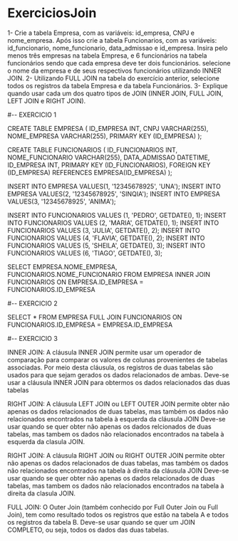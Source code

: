 # ExerciciosJoin


1- Crie a tabela Empresa, com as variáveis: id_empresa, CNPJ e nome_empresa.
Após isso crie a tabela Funcionarios, com as variáveis: id_funcionario, nome_funcionario,
data_admissao e id_empresa.
Insira pelo menos três empresas na tabela Empresa, e 6 funcionários na tabela funcionários
sendo que cada empresa deve ter dois funcionários.
selecione o nome da empresa e de seus respectivos funcionários utilizando INNER JOIN.
2- Utilizando FULL JOIN na tabela do exercício anterior, selecione todos os registros
da tabela Empresa e da tabela Funcionários.
3- Explique quando usar cada um dos quatro tipos de JOIN (INNER JOIN, FULL
JOIN, LEFT JOIN e RIGHT JOIN).


#-- EXERCICIO 1

CREATE TABLE EMPRESA (
 ID_EMPRESA INT,
 CNPJ VARCHAR(255),
 NOME_EMPRESA VARCHAR(255),
 PRIMARY KEY (ID_EMPRESA)
);

CREATE TABLE FUNCIONARIOS (
  ID_FUNCIONARIOS INT,
  NOME_FUNCIONARIO VARCHAR(255),
  DATA_ADMISSAO DATETIME,
  ID_EMPRESA INT,
  PRIMARY KEY (ID_FUNCIONARIOS),
  FOREIGN KEY (ID_EMPRESA) REFERENCES EMPRESA(ID_EMPRESA)
);

INSERT INTO EMPRESA VALUES(1, '12345678925', 'UNA');
INSERT INTO EMPRESA VALUES(2, '12345678925', 'SINQIA');
INSERT INTO EMPRESA VALUES(3, '12345678925', 'ANIMA');

INSERT INTO FUNCIONARIOS VALUES (1, 'PEDRO', GETDATE(), 1);
INSERT INTO FUNCIONARIOS VALUES (2, 'MARIA', GETDATE(), 1);
INSERT INTO FUNCIONARIOS VALUES (3, 'JULIA', GETDATE(), 2);
INSERT INTO FUNCIONARIOS VALUES (4, 'FLAVIA', GETDATE(), 2);
INSERT INTO FUNCIONARIOS VALUES (5, 'SHEILA', GETDATE(), 3);
INSERT INTO FUNCIONARIOS VALUES (6, 'TIAGO', GETDATE(), 3);

SELECT EMPRESA.NOME_EMPRESA, FUNCIONARIOS.NOME_FUNCIONARIO FROM EMPRESA
INNER JOIN FUNCIONARIOS
ON EMPRESA.ID_EMPRESA = FUNCIONARIOS.ID_EMPRESA


#-- EXERCICIO 2

SELECT * FROM EMPRESA
FULL JOIN FUNCIONARIOS
ON FUNCIONARIOS.ID_EMPRESA = EMPRESA.ID_EMPRESA


#-- EXERCICIO 3

INNER JOIN: A cláusula INNER JOIN permite usar um operador de comparação para comparar os valores de colunas provenientes 
de tabelas associadas. Por meio desta cláusula, os registros de duas tabelas são usados para que sejam gerados os dados relacionados de ambas.
Deve-se usar a cláusula INNER JOIN para obtermos os dados relacionados das duas tabelas

RIGHT JOIN: A cláusula LEFT JOIN ou LEFT OUTER JOIN permite obter não apenas os dados relacionados de duas tabelas, 
mas também os dados não relacionados encontrados na tabela à esquerda da cláusula JOIN
Deve-se usar quando se quer obter não apenas os dados relcionados de duas tabelas,
mas tambem os dados não relacionados encontrados na tabela à esquerda da clasula JOIN.

RIGHT JOIN: A cláusula RIGHT JOIN ou RIGHT OUTER JOIN permite obter não apenas os dados relacionados de duas tabelas, 
mas também os dados não relacionados encontrados na tabela à direita da cláusula JOIN
Deve-se usar quando se quer obter não apenas os dados relacionados de duas tabelas,
mas tambem os dados não relacionados encontrados na tabela à direita da clasula JOIN.

FULL JOIN: O Outer Join (também conhecido por Full Outer Join ou Full Join), tem como resultado
todos os registros que estão na tabela A e todos os registros da tabela B.
Deve-se usar quando se quer um JOIN COMPLETO, ou seja, todos os dados das duas tabelas.
